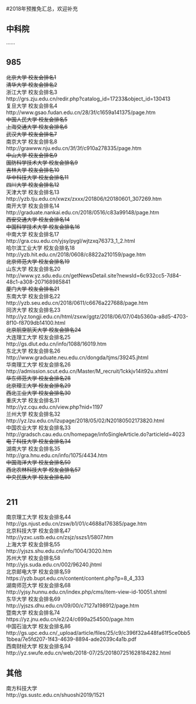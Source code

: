 #2018年预推免汇总，欢迎补充<br/>
<h2>中科院</h2>
······
<h2>985</h2>
<s>北京大学 校友会排名1</s><br/>
<s>清华大学 校友会排名2</s><br/>
浙江大学 校友会排名3<br/>
http://grs.zju.edu.cn/redir.php?catalog_id=17233&object_id=130413<br/>
复旦大学 校友会排名4<br/>
http://www.gsao.fudan.edu.cn/28/3f/c1659a141375/page.htm<br/>
<s>中国人民大学 校友会排名5</s><br/>
<s>上海交通大学 校友会排名6</s><br/>
<s>武汉大学 校友会排名7</s><br/>
南京大学 校友会排名8<br/>
http://grawww.nju.edu.cn/3f/3f/c910a278335/page.htm<br/>
<s>中山大学 校友会排名9</s><br/>
<s>国防科学技术大学 校友会排名9</s><br/>
<s>吉林大学 校友会排名10</s><br/>
<s>华中科技大学 校友会排名11</s><br/>
<s>四川大学 校友会排名12</s><br/>
天津大学 校友会排名13<br/>
http://yzb.tju.edu.cn/xwzx/zxxx/201806/t20180601_307269.htm<br/>
南开大学 校友会排名14<br/>
http://graduate.nankai.edu.cn/2018/0516/c83a99148/page.htm<br/>
<s>西安交通大学 校友会排名14</s><br/>
<s>中国科学技术大学 校友会排名16</s><br/>
中南大学 校友会排名17<br/>
http://gra.csu.edu.cn/yjsy/pygl/wjtzxq76373_1_2.html<br/>
哈尔滨工业大学 校友会排名18<br/>
http://yzb.hit.edu.cn/2018/0608/c8822a210159/page.htm<br/>
<s>北京师范大学 校友会排名19</s><br/>
山东大学 校友会排名20<br/>
http://www.yz.sdu.edu.cn/getNewsDetail.site?newsId=6c932cc5-7d84-48c1-a308-207168985841<br/>
<s>厦门大学 校友会排名21</s><br/>
东南大学 校友会排名22<br/>
http://yzb.seu.edu.cn/2018/0611/c6676a227688/page.htm<br/>
同济大学 校友会排名23<br/>
http://yz.tongji.edu.cn/html/zsxw/ggtz/2018/06/07/04b5360a-a8d5-4703-8f10-f8709db14100.html<br/>
<s>北京航空航天大学 校友会排名24</s><br/>
大连理工大学 校友会排名25<br/>
http://gs.dlut.edu.cn/info/1088/16019.htm<br/>
东北大学 校友会排名26<br/>
http://www.graduate.neu.edu.cn/dongda/tjms/39245.jhtml<br/>
华南理工大学 校友会排名26<br/>
http://admission.scut.edu.cn/Master/M_recruit/1ckkjv14it92u.xhtml<br/>
<s>华东师范大学 校友会排名28</s><br/>
<s>北京理工大学 校友会排名29</s><br/>
<s>西北工业大学 校友会排名30</s><br/>
重庆大学 校友会排名31<br/>
http://yz.cqu.edu.cn/view.php?nid=1197<br/>
兰州大学 校友会排名32<br/>
http://yz.lzu.edu.cn/lzupage/2018/05/02/N20180502173820.html<br/>
中国农业大学 校友会排名33<br/>
http://gradsch.cau.edu.cn/homepage/infoSingleArticle.do?articleId=4023<br/>
<s>电子科技大学 校友会排名34</s><br/>
湖南大学 校友会排名35<br/>
http://gra.hnu.edu.cn/info/1075/4434.htm <br/>
<s>中国海洋大学 校友会排名50</s><br/>
<s>西北农林科技大学 校友会排名57</s><br/>
<s>中央民族大学 校友会排名80</s><br/><br/>
<h2>211</h2>
南京理工大学 校友会排名44<br/>
http://gs.njust.edu.cn/zsw/b1/01/c4688a176385/page.htm<br/>
北京科技大学 校友会排名47<br/>
http://yzxc.ustb.edu.cn/zsjz/sszs1/5807.htm<br/>
上海大学 校友会排名55<br/>
http://yjszs.shu.edu.cn/info/1004/3020.htm<br/>
苏州大学 校友会排名58<br/>
http://yjs.suda.edu.cn/002/96240.jhtml<br/>
北京邮电大学 校友会排名59<br/>
https://yzb.bupt.edu.cn/content/content.php?p=8_4_333<br/>
湖南师范大学 校友会排名68<br/>
http://yjsy.hunnu.edu.cn/index.php/cms/item-view-id-10051.shtml<br/>
东华大学 校友会排名69<br/>
http://yjszs.dhu.edu.cn/09/00/c7127a198912/page.htm<br/>
暨南大学 校友会排名74<br/>
https://yz.jnu.edu.cn/e2/24/c699a254500/page.htm<br/>
中国石油大学 校友会排名86<br/>
http://gs.upc.edu.cn/_upload/article/files/25/c9/c396f32a448fa61f5ce0bb51bbea/7e5fd207-1f43-4639-8894-ade2039c4a1b.pdf<br/>
西南财经大学 校友会排名94<br/>
http://yz.swufe.edu.cn/web/2018-07/25/201807251628184282.html<br/>
<h2>其他</h2>
南方科技大学<br/>
http://gs.sustc.edu.cn/shuoshi2019/1521<br/>

